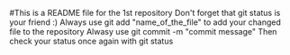 #This is a README file for the 1st repository
Don't forget that git status is your friend :) 
Always use git add "name_of_the_file" to add your changed file to the repository
Alwasy use git commit -m "commit message"
Then check your status once again with git status
